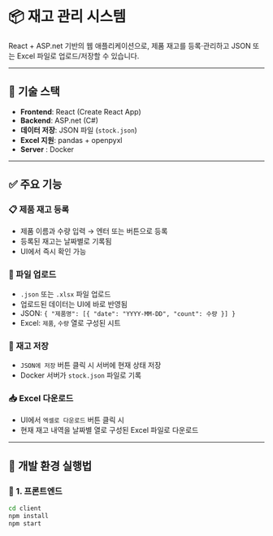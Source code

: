 # 📦 재고 관리 시스템

React + ASP.net 기반의 웹 애플리케이션으로, 제품 재고를 등록·관리하고 JSON 또는 Excel 파일로 업로드/저장할 수 있습니다.

---

## 🧩 기술 스택

- **Frontend**: React (Create React App)
- **Backend**: ASP.net (C#)
- **데이터 저장**: JSON 파일 (`stock.json`)
- **Excel 지원**: pandas + openpyxl
- **Server** : Docker 

---

## ✅ 주요 기능

### 📋 제품 재고 등록
- 제품 이름과 수량 입력 → 엔터 또는 버튼으로 등록
- 등록된 재고는 날짜별로 기록됨
- UI에서 즉시 확인 가능

### 📂 파일 업로드
- `.json` 또는 `.xlsx` 파일 업로드
- 업로드된 데이터는 UI에 바로 반영됨
- JSON: `{ "제품명": [{ "date": "YYYY-MM-DD", "count": 수량 }] }`
- Excel: `제품`, `수량` 열로 구성된 시트

### 💾 재고 저장
- `JSON에 저장` 버튼 클릭 시 서버에 현재 상태 저장
- Docker 서버가 `stock.json` 파일로 기록

### 📥 Excel 다운로드
- UI에서 `엑셀로 다운로드` 버튼 클릭 시
- 현재 재고 내역을 날짜별 열로 구성된 Excel 파일로 다운로드

---

## 🧪 개발 환경 실행법

### 🔧 1. 프론트엔드

```bash
cd client
npm install
npm start
